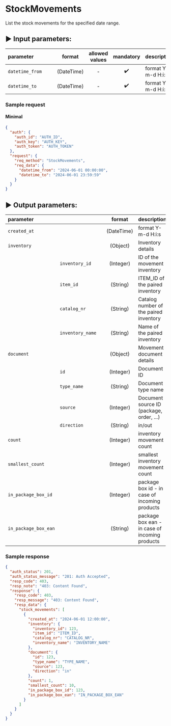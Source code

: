 # StockMovements

List the stock movements for the specified date range.

## :arrow_forward: Input parameters:

| parameter       |          |      |   format   | allowed values |     mandatory      | description        |
|:----------------|:---------|------|:----------:|:--------------:|:------------------:|:-------------------|
| `datetime_from` |          |      | (DateTime) |       -        | :heavy_check_mark: | format Y-m-d H:i:s |
| `datetime_to`   |          |      | (DateTime) |       -        | :heavy_check_mark: | format Y-m-d H:i:s |

### Sample request

#### Minimal

```json
{
  "auth": {
    "auth_id": "AUTH_ID",
    "auth_key": "AUTH_KEY",
    "auth_token": "AUTH_TOKEN"
  },
  "request": {
    "req_method": "StockMovements",
    "req_data": {
      "datetime_from": "2024-06-01 00:00:00",
      "datetime_to": "2024-06-01 23:59:59"
    }
  }
}
```

## :arrow_forward: Output parameters:

| parameter            |                  |        |   format   | description                                    |
|:---------------------|:-----------------|--------|:----------:|:-----------------------------------------------|
| `created_at`         |                  |        | (DateTime) | format Y-m-d H:i:s                             |
| `inventory`          |                  |        |  (Object)  | Inventory details                              |
|                      | `inventory_id`   |        | (Integer)  | ID of the movement inventory                   | 
|                      | `item_id`        |        |  (String)  | ITEM_ID of the paired inventory                | 
|                      | `catalog_nr`     |        |  (String)  | Catalog number of the paired inventory         | 
|                      | `inventory_name` |        |  (String)  | Name of the paired inventory                   |
| `document`           |                  |        |  (Object)  | Movement document details                      |
|                      | `id`             |        | (Integer)  | Document ID                                    |
|                      | `type_name`      |        |  (String)  | Document type name                             |
|                      | `source`         |        | (Integer)  | Document source ID (package, order, ...)       |
|                      | `direction`      |        |  (String)  | in/out                                         |
| `count`              |                  |        | (Integer)  | inventory movement count                       |
| `smallest_count`     |                  |        | (Integer)  | smallest inventory movement count              |
| `in_package_box_id`  |                  |        | (Integer)  | package box id - in case of incoming products  |
| `in_package_box_ean` |                  |        |  (String)  | package box ean - in case of incoming products |

### Sample response

```json
{
  "auth_status": 201,
  "auth_status_message": "201: Auth Accepted",
  "resp_code": 403,
  "resp_note": "403: Content Found",
  "response": {
    "resp_code": 403,
    "resp_message": "403: Content Found",
    "resp_data": {
      "stock_movements": [
        {
          "created_at": "2024-06-01 12:00:00",
          "inventory": {
            "inventory_id": 123,
            "item_id": "ITEM_ID",
            "catalog_nr": "CATALOG_NR",
            "inventory_name": "INVENTORY_NAME"
          },
          "document": {
            "id": 123,
            "type_name": "TYPE_NAME",
            "source": 123,
            "direction": "in"
          },
          "count": 1,
          "smallest_count": 10,
          "in_package_box_id": 123,
          "in_package_box_ean": "IN_PACKAGE_BOX_EAN"
        }
      ]
    }
  }
}
```
